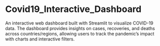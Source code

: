# Covid19_Interactive_Dashboard
An interactive web dashboard built with Streamlit to visualize COVID-19 data. The dashboard provides insights on cases, recoveries, and deaths across countries/regions, allowing users to track the pandemic’s impact with charts and interactive filters.
